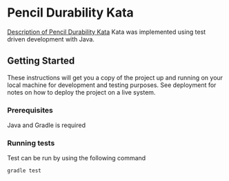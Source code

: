 # Pencil Durability Kata

[Description of Pencil Durability Kata](https://github.com/PillarTechnology/kata-pencil-durability)
Kata was implemented using test driven development with Java.

## Getting Started

These instructions will get you a copy of the project up and running on your local machine for development and testing purposes. See deployment for notes on how to deploy the project on a live system.

### Prerequisites

Java and Gradle is required

### Running tests

Test can be run by using the following command

```
gradle test
```